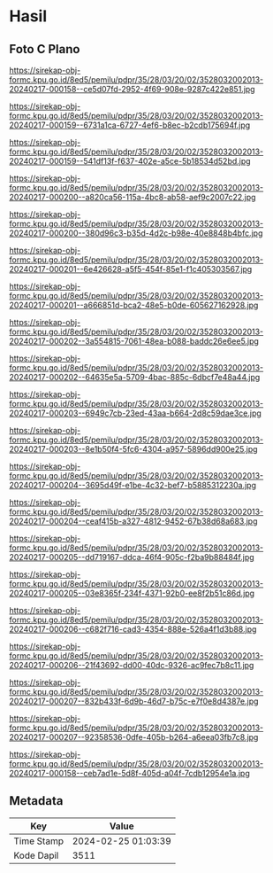 # Hasil

## Foto C Plano

https://sirekap-obj-formc.kpu.go.id/8ed5/pemilu/pdpr/35/28/03/20/02/3528032002013-20240217-000158--ce5d07fd-2952-4f69-908e-9287c422e851.jpg

https://sirekap-obj-formc.kpu.go.id/8ed5/pemilu/pdpr/35/28/03/20/02/3528032002013-20240217-000159--6731a1ca-6727-4ef6-b8ec-b2cdb175694f.jpg

https://sirekap-obj-formc.kpu.go.id/8ed5/pemilu/pdpr/35/28/03/20/02/3528032002013-20240217-000159--541df13f-f637-402e-a5ce-5b18534d52bd.jpg

https://sirekap-obj-formc.kpu.go.id/8ed5/pemilu/pdpr/35/28/03/20/02/3528032002013-20240217-000200--a820ca56-115a-4bc8-ab58-aef9c2007c22.jpg

https://sirekap-obj-formc.kpu.go.id/8ed5/pemilu/pdpr/35/28/03/20/02/3528032002013-20240217-000200--380d96c3-b35d-4d2c-b98e-40e8848b4bfc.jpg

https://sirekap-obj-formc.kpu.go.id/8ed5/pemilu/pdpr/35/28/03/20/02/3528032002013-20240217-000201--6e426628-a5f5-454f-85e1-f1c405303567.jpg

https://sirekap-obj-formc.kpu.go.id/8ed5/pemilu/pdpr/35/28/03/20/02/3528032002013-20240217-000201--a666851d-bca2-48e5-b0de-605627162928.jpg

https://sirekap-obj-formc.kpu.go.id/8ed5/pemilu/pdpr/35/28/03/20/02/3528032002013-20240217-000202--3a554815-7061-48ea-b088-baddc26e6ee5.jpg

https://sirekap-obj-formc.kpu.go.id/8ed5/pemilu/pdpr/35/28/03/20/02/3528032002013-20240217-000202--64635e5a-5709-4bac-885c-6dbcf7e48a44.jpg

https://sirekap-obj-formc.kpu.go.id/8ed5/pemilu/pdpr/35/28/03/20/02/3528032002013-20240217-000203--6949c7cb-23ed-43aa-b664-2d8c59dae3ce.jpg

https://sirekap-obj-formc.kpu.go.id/8ed5/pemilu/pdpr/35/28/03/20/02/3528032002013-20240217-000203--8e1b50f4-5fc6-4304-a957-5896dd900e25.jpg

https://sirekap-obj-formc.kpu.go.id/8ed5/pemilu/pdpr/35/28/03/20/02/3528032002013-20240217-000204--3695d49f-e1be-4c32-bef7-b5885312230a.jpg

https://sirekap-obj-formc.kpu.go.id/8ed5/pemilu/pdpr/35/28/03/20/02/3528032002013-20240217-000204--ceaf415b-a327-4812-9452-67b38d68a683.jpg

https://sirekap-obj-formc.kpu.go.id/8ed5/pemilu/pdpr/35/28/03/20/02/3528032002013-20240217-000205--dd719167-ddca-46f4-905c-f2ba9b88484f.jpg

https://sirekap-obj-formc.kpu.go.id/8ed5/pemilu/pdpr/35/28/03/20/02/3528032002013-20240217-000205--03e8365f-234f-4371-92b0-ee8f2b51c86d.jpg

https://sirekap-obj-formc.kpu.go.id/8ed5/pemilu/pdpr/35/28/03/20/02/3528032002013-20240217-000206--c682f716-cad3-4354-888e-526a4f1d3b88.jpg

https://sirekap-obj-formc.kpu.go.id/8ed5/pemilu/pdpr/35/28/03/20/02/3528032002013-20240217-000206--21f43692-dd00-40dc-9326-ac9fec7b8c11.jpg

https://sirekap-obj-formc.kpu.go.id/8ed5/pemilu/pdpr/35/28/03/20/02/3528032002013-20240217-000207--832b433f-6d9b-46d7-b75c-e7f0e8d4387e.jpg

https://sirekap-obj-formc.kpu.go.id/8ed5/pemilu/pdpr/35/28/03/20/02/3528032002013-20240217-000207--92358536-0dfe-405b-b264-a6eea03fb7c8.jpg

https://sirekap-obj-formc.kpu.go.id/8ed5/pemilu/pdpr/35/28/03/20/02/3528032002013-20240217-000158--ceb7ad1e-5d8f-405d-a04f-7cdb12954e1a.jpg


## Metadata

| Key        | Value               |
| ---------- | ------------------- |
| Time Stamp | 2024-02-25 01:03:39 |
| Kode Dapil | 3511                |



